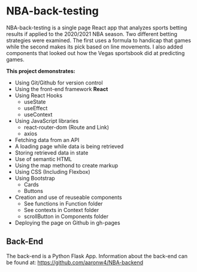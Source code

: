 # NBA-back-testing
NBA-back-testing is a single page React app that analyzes sports betting results if applied to the 2020/2021 NBA season. Two different betting strategies were examined. The first uses a formula to handicap that games while the second makes its pick based on line movements. I also added components that looked out how the Vegas sportsbook did at predicting games.

**This project demonstrates:**
* Using Git/Github for version control
* Using the front-end framework **React**
* Using React Hooks
    * useState
    * useEffect
    * useContext
* Using JavaScript libraries
    * react-router-dom (Route and Link)
    * axios
* Fetching data from an API
* A loading page while data is being retrieved
* Storing retrieved data in state
* Use of semantic HTML
* Using the map methond to create markup
* Using CSS (Including Flexbox)
* Using Bootstrap
    * Cards
    * Buttons
* Creation and use of reuseable components
    * See functions in Function folder
    * See contexts in Context folder
    * scrollButton in Components folder
* Deploying the page on Github in gh-pages

## Back-End
The back-end is a Python Flask App.
Information about the back-end can be found at: https://github.com/aaronw4/NBA-backend